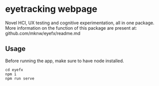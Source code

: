 # eyetracking webpage

Novel HCI, UX testing and cognitive experimentation, all in one package.
More information on the function of this package are present at: github.com/mknw/eyefx/readme.md

## Usage

Before running the app, make sure to have node installed.

	cd eyefx
	npm i
	npm run serve
